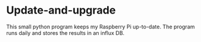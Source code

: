 # Update-and-upgrade
This small python program keeps my Raspberry Pi up-to-date. The program runs daily and stores the results in an influx DB.
